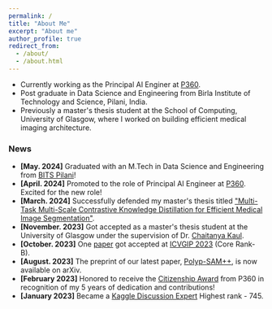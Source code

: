```yaml
---
permalink: /
title: "About Me"
excerpt: "About me"
author_profile: true
redirect_from: 
  - /about/
  - /about.html
---
```


- Currently working as the Principal AI Enginer at [P360](https://www.p360.com/).
- Post graduate in Data Science and Engineering from Birla Institute of Technology and Science, Pilani, India.
- Previously a master's thesis student at the School of Computing, University of Glasgow, where I worked on building efficient medical imaging architecture. 

### News

- **[May. 2024]** Graduated with an M.Tech in Data Science and Engineering from [BITS Pilani](https://www.bits-pilani.ac.in/)!
- **[April. 2024]** Promoted to the role of Principal AI Engineer at [P360](https://www.p360.com/leadership/). Excited for the new role!
- **[March. 2024]** Successfully defended my master's thesis titled ["Multi-Task Multi-Scale Contrastive Knowledge Distillation for Efficient Medical Image Segmentation"](https://arxiv.org/pdf/2406.03173).
- **[November. 2023]** Got accepted as a master's thesis student at the University of Glasgow under the supervision of Dr. [Chaitanya Kaul](https://chaitanya-kaul.github.io/).
- **[October. 2023]** One [paper](https://dl.acm.org/doi/abs/10.1145/3627631.3627639) got accepted at [ICVGIP 2023](https://www.iitrpr.ac.in/ICVGIP/) (Core Rank-B).
- **[August. 2023]** The preprint of our latest paper, [Polyp-SAM++](https://arxiv.org/abs/2308.06623), is now available on arXiv.
- **[February 2023]** Honored to receive the [Citizenship Award](https://www.linkedin.com/posts/activity-7031705908409712641-huup?utm_source=share&utm_medium=member_desktop) from P360 in recognition of my 5 years of dedication and contributions!
- **[January 2023]** Became a [Kaggle Discussion Expert](https://www.kaggle.com/risabbiswas19) Highest rank - 745.